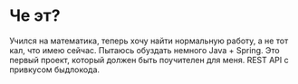 # Че эт?
Учился на математика, теперь хочу найти нормальную работу, а не тот кал, что имею сейчас. Пытаюсь обуздать немного Java + Spring.
 Это первый проект, который должен быть поучителен для меня. REST API с привкусом быдлокода.
